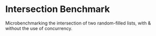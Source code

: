 # Intersection Benchmark
Microbenchmarking the intersection of two random-filled lists, with & without the use of concurrency.
